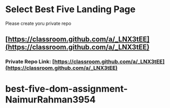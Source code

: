 # Select Best Five Landing Page
Please create yoru private repo 
## [https://classroom.github.com/a/_LNX3tEE](https://classroom.github.com/a/_LNX3tEE)

### Private Repo Link: [https://classroom.github.com/a/_LNX3tEE](https://classroom.github.com/a/_LNX3tEE)
# best-five-dom-assignment-NaimurRahman3954
